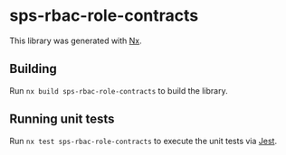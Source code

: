 # sps-rbac-role-contracts

This library was generated with [Nx](https://nx.dev).

## Building

Run `nx build sps-rbac-role-contracts` to build the library.

## Running unit tests

Run `nx test sps-rbac-role-contracts` to execute the unit tests via [Jest](https://jestjs.io).
